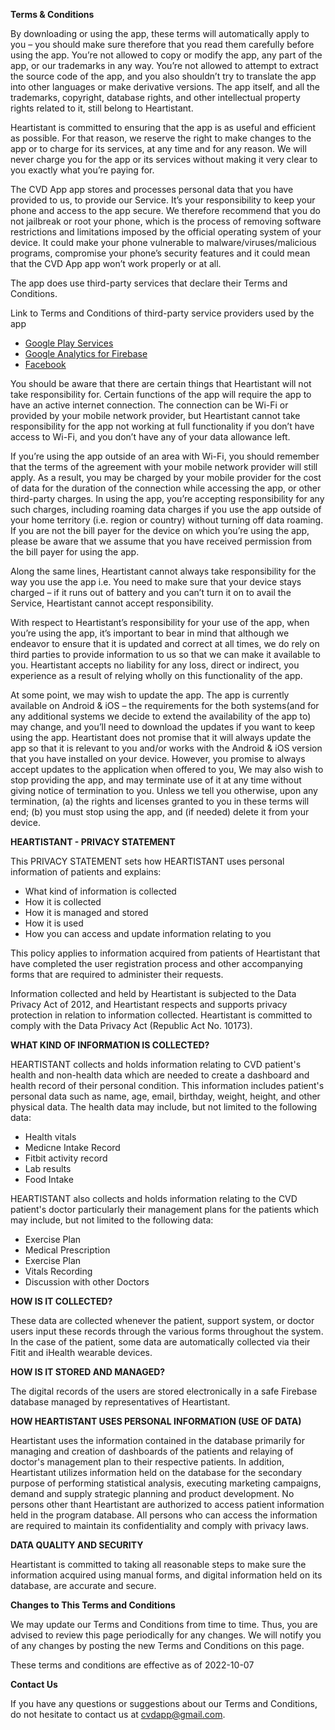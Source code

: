 **Terms & Conditions**

By downloading or using the app, these terms will automatically apply to you – you should make sure therefore that you read them carefully before using the app. You’re not allowed to copy or modify the app, any part of the app, or our trademarks in any way. You’re not allowed to attempt to extract the source code of the app, and you also shouldn’t try to translate the app into other languages or make derivative versions. The app itself, and all the trademarks, copyright, database rights, and other intellectual property rights related to it, still belong to Heartistant.

Heartistant is committed to ensuring that the app is as useful and efficient as possible. For that reason, we reserve the right to make changes to the app or to charge for its services, at any time and for any reason. We will never charge you for the app or its services without making it very clear to you exactly what you’re paying for.

The CVD App app stores and processes personal data that you have provided to us, to provide our Service. It’s your responsibility to keep your phone and access to the app secure. We therefore recommend that you do not jailbreak or root your phone, which is the process of removing software restrictions and limitations imposed by the official operating system of your device. It could make your phone vulnerable to malware/viruses/malicious programs, compromise your phone’s security features and it could mean that the CVD App app won’t work properly or at all.

The app does use third-party services that declare their Terms and Conditions.

Link to Terms and Conditions of third-party service providers used by the app

*   [Google Play Services](https://policies.google.com/terms)
*   [Google Analytics for Firebase](https://firebase.google.com/terms/analytics)
*   [Facebook](https://www.facebook.com/legal/terms/plain_text_terms)

You should be aware that there are certain things that Heartistant will not take responsibility for. Certain functions of the app will require the app to have an active internet connection. The connection can be Wi-Fi or provided by your mobile network provider, but Heartistant cannot take responsibility for the app not working at full functionality if you don’t have access to Wi-Fi, and you don’t have any of your data allowance left.

If you’re using the app outside of an area with Wi-Fi, you should remember that the terms of the agreement with your mobile network provider will still apply. As a result, you may be charged by your mobile provider for the cost of data for the duration of the connection while accessing the app, or other third-party charges. In using the app, you’re accepting responsibility for any such charges, including roaming data charges if you use the app outside of your home territory (i.e. region or country) without turning off data roaming. If you are not the bill payer for the device on which you’re using the app, please be aware that we assume that you have received permission from the bill payer for using the app.

Along the same lines, Heartistant cannot always take responsibility for the way you use the app i.e. You need to make sure that your device stays charged – if it runs out of battery and you can’t turn it on to avail the Service, Heartistant cannot accept responsibility.

With respect to Heartistant’s responsibility for your use of the app, when you’re using the app, it’s important to bear in mind that although we endeavor to ensure that it is updated and correct at all times, we do rely on third parties to provide information to us so that we can make it available to you. Heartistant accepts no liability for any loss, direct or indirect, you experience as a result of relying wholly on this functionality of the app.

At some point, we may wish to update the app. The app is currently available on Android & iOS – the requirements for the both systems(and for any additional systems we decide to extend the availability of the app to) may change, and you’ll need to download the updates if you want to keep using the app. Heartistant does not promise that it will always update the app so that it is relevant to you and/or works with the Android & iOS version that you have installed on your device. However, you promise to always accept updates to the application when offered to you, We may also wish to stop providing the app, and may terminate use of it at any time without giving notice of termination to you. Unless we tell you otherwise, upon any termination, (a) the rights and licenses granted to you in these terms will end; (b) you must stop using the app, and (if needed) delete it from your device.

**HEARTISTANT - PRIVACY STATEMENT**

This PRIVACY STATEMENT sets how HEARTISTANT uses personal information of patients and explains:

* What kind of information is collected
* How it is collected
* How it is managed and stored
* How it is used
* How you can access and update information relating to you

This policy applies to information acquired from patients of Heartistant that have completed the user registration process and other accompanying forms that are required to administer their requests.

Information collected and held by Heartistant is subjected to the Data Privacy Act of 2012, and Heartistant respects and supports privacy protection in relation to information collected. Heartistant is committed to comply with the Data Privacy Act (Republic Act No. 10173).


**WHAT KIND OF INFORMATION IS COLLECTED?**

HEARTISTANT collects and holds information relating to CVD patient's health and non-health data which are needed to create a dashboard and health record of their personal condition. This information includes patient's personal data such as name, age, email, birthday, weight, height, and other physical data. The health data may include, but not limited to the following data:

* Health vitals
* Medicne Intake Record
* Fitbit activity record
* Lab results
* Food Intake

HEARTISTANT also collects and holds information relating to the CVD patient's doctor particularly their management plans for the patients which may include, but not limited to the following data:

* Exercise Plan
* Medical Prescription
* Exercise Plan
* Vitals Recording
* Discussion with other Doctors


**HOW IS IT COLLECTED?**

These data are collected whenever the patient, support system, or doctor users input these records through the various forms throughout the system. In the case of the patient, some data are automatically collected via their Fitit and iHealth wearable devices.


**HOW IS IT STORED AND MANAGED?**

The digital records of the users are stored electronically in a safe Firebase database managed by representatives of Heartistant.


**HOW HEARTISTANT USES PERSONAL INFORMATION (USE OF DATA)**

Heartistant uses the information contained in the database primarily for managing and creation of dashboards of the patients and relaying of doctor's management plan to their respective patients. In addition, Heartistant utilizes information held on the database for the secondary purpose of performing statistical analysis, executing marketing campaigns, demand and supply strategic planning and product development. No persons other thant Heartistant are authorized to access patient information held in the program database. All persons who can access the information are required to maintain its confidentiality and comply with privacy laws.


**DATA QUALITY AND SECURITY**

Heartistant is committed to taking all reasonable steps to make sure the information acquired using manual forms, and digital information held on its database, are accurate and secure.


**Changes to This Terms and Conditions**

We may update our Terms and Conditions from time to time. Thus, you are advised to review this page periodically for any changes. We will notify you of any changes by posting the new Terms and Conditions on this page.

These terms and conditions are effective as of 2022-10-07


**Contact Us**

If you have any questions or suggestions about our Terms and Conditions, do not hesitate to contact us at cvdapp@gmail.com.